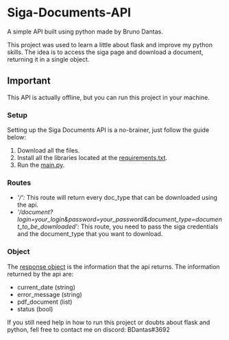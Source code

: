 # Siga-Documents-API

A simple API built using python made by Bruno Dantas.

This project was used to learn a little about flask and improve my python skills. The idea is to access the siga page and download a document, returning it in a single object.


## Important 
This API is actually offline, but you can run this project in your machine.


### Setup
Setting up the Siga Documents API is a no-brainer, just follow the guide below:
1. Download all the files.
2. Install all the libraries located at the [requirements.txt](requirements.txt).
4. Run the [main.py](main.py).

### Routes
- *'/':* This route will return every doc_type that can be downloaded using the api.
- *'/document?login=your_login&password=your_password&document_type=document_to_be_downloaded':* This route, you need to pass the siga credentials and the document_type that you want to download.


### Object
The [response object](https://github.com/DantasB/Siga-Documents-API/blob/main/Objects/response_object.py) is the information that the api returns. The information returned by the api are:
- current_date (string)
- error_message (string)
- pdf_document (list)
- status (bool)

If you still need help in how to run this project or doubts about flask and python, fell free to contact me on discord: BDantas#3692
